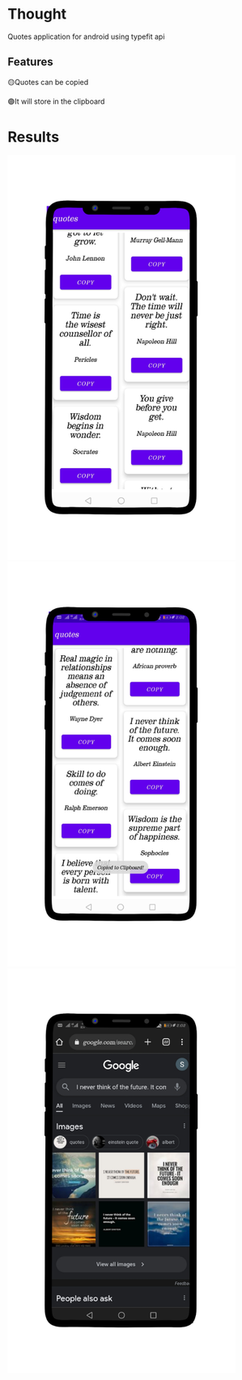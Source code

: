 # Thought
Quotes application for android using typefit api


## **Features**

:yellow_circle:Quotes can be copied

:purple_circle:It will store in the clipboard 

# Results
<p float="left">
  <img src="https://github.com/Samarthasbhat/Thought/blob/master/s3.png" width="450" />
  <img src="https://github.com/Samarthasbhat/Thought/blob/master/s2.png" width="450" />
  <img src="https://github.com/Samarthasbhat/Thought/blob/master/s1.png" width="450" /> 
  

 
</p>

